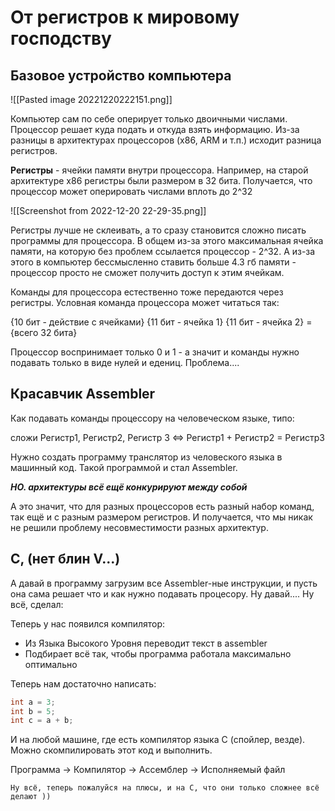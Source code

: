 # От регистров к мировому господству

## Базовое устройство компьютера

![[Pasted image 20221220222151.png]]

Компьютер сам по себе оперирует только двоичными числами. Процессор решает куда подать и откуда взять информацию. Из-за разницы в архитектурах процессоров (x86, ARM и т.п.) исходит разница регистров.

**Регистры** - ячейки памяти внутри процессора. Например, на старой архитектуре x86 регистры были размером в 32 бита. Получается, что процессор может оперировать числами вплоть до 2^32 

![[Screenshot from 2022-12-20 22-29-35.png]]

Регистры лучше не склеивать, а то сразу становится сложно писать программы для процессора. В общем из-за этого максимальная ячейка памяти, на которую без проблем ссылается процессор - 2^32. А из-за этого в компьютер бессмысленно ставить больше 4.3 гб памяти - процессор просто не сможет получить доступ к этим ячейкам.

Команды для процессора естественно тоже передаются через регистры.
Условная команда процессора может читаться так:

{10 бит - действие с ячейками} {11 бит - ячейка 1} {11 бит - ячейка 2} = {всего 32 бита}

Процессор воспринимает только 0 и 1 - а значит и команды нужно подавать только в виде нулей и едениц. Проблема....

## Красавчик Assembler

Как подавать команды процессору на человеческом языке, типо:

сложи Регистр1, Регистр2, Регистр 3 <=> Регистр1 + Регистр2 = Регистр3 

Нужно создать программу транслятор из человеского языка в машинный код. Такой программой и стал Assembler.

***НО. архитектуры всё ещё конкурируют между собой***

А это значит, что для разных процессоров есть разный набор команд, так ещё  и с разным размером регистров. И получается, что мы никак не решили проблему несовместимости разных архитектур.

## C, (нет блин V...)

А давай в программу загрузим все Assembler-ные инструкции, и пусть она сама решает  что и как нужно подавать процесору. Ну давай.... Ну всё, сделал:

Теперь у нас появился компилятор:
- Из Языка Высокого Уровня переводит текст в assembler 
- Подбирает всё так, чтобы программа работала максимально оптимально

Теперь нам достаточно написать:
```c
int a = 3;
int b = 5;
int c = a + b;
```

И на любой машине, где есть компилятор языка C (спойлер, везде). Можно скомпилировать этот код и выполнить.

Программа -> Компилятор -> Ассемблер -> Исполняемый файл

	Ну всё, теперь пожалуйся на плюсы, и на С, что они только сложнее всё делают ))

